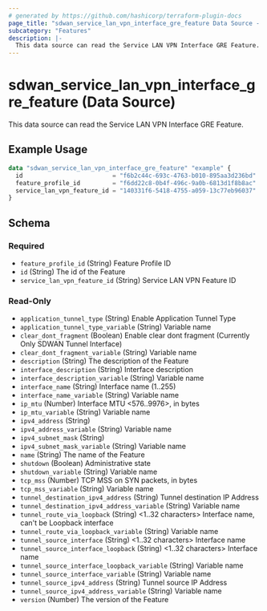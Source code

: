 ```yaml
---
# generated by https://github.com/hashicorp/terraform-plugin-docs
page_title: "sdwan_service_lan_vpn_interface_gre_feature Data Source - terraform-provider-sdwan"
subcategory: "Features"
description: |-
  This data source can read the Service LAN VPN Interface GRE Feature.
---
```


# sdwan_service_lan_vpn_interface_gre_feature (Data Source)

This data source can read the Service LAN VPN Interface GRE Feature.

## Example Usage

```terraform
data "sdwan_service_lan_vpn_interface_gre_feature" "example" {
  id                         = "f6b2c44c-693c-4763-b010-895aa3d236bd"
  feature_profile_id         = "f6dd22c8-0b4f-496c-9a0b-6813d1f8b8ac"
  service_lan_vpn_feature_id = "140331f6-5418-4755-a059-13c77eb96037"
}
```

<!-- schema generated by tfplugindocs -->
## Schema

### Required

- `feature_profile_id` (String) Feature Profile ID
- `id` (String) The id of the Feature
- `service_lan_vpn_feature_id` (String) Service LAN VPN Feature ID

### Read-Only

- `application_tunnel_type` (String) Enable Application Tunnel Type
- `application_tunnel_type_variable` (String) Variable name
- `clear_dont_fragment` (Boolean) Enable clear dont fragment (Currently Only SDWAN Tunnel Interface)
- `clear_dont_fragment_variable` (String) Variable name
- `description` (String) The description of the Feature
- `interface_description` (String) Interface description
- `interface_description_variable` (String) Variable name
- `interface_name` (String) Interface name (1..255)
- `interface_name_variable` (String) Variable name
- `ip_mtu` (Number) Interface MTU <576..9976>, in bytes
- `ip_mtu_variable` (String) Variable name
- `ipv4_address` (String)
- `ipv4_address_variable` (String) Variable name
- `ipv4_subnet_mask` (String)
- `ipv4_subnet_mask_variable` (String) Variable name
- `name` (String) The name of the Feature
- `shutdown` (Boolean) Administrative state
- `shutdown_variable` (String) Variable name
- `tcp_mss` (Number) TCP MSS on SYN packets, in bytes
- `tcp_mss_variable` (String) Variable name
- `tunnel_destination_ipv4_address` (String) Tunnel destination IP Address
- `tunnel_destination_ipv4_address_variable` (String) Variable name
- `tunnel_route_via_loopback` (String) <1..32 characters> Interface name, can't be Loopback interface
- `tunnel_route_via_loopback_variable` (String) Variable name
- `tunnel_source_interface` (String) <1..32 characters> Interface name
- `tunnel_source_interface_loopback` (String) <1..32 characters> Interface name
- `tunnel_source_interface_loopback_variable` (String) Variable name
- `tunnel_source_interface_variable` (String) Variable name
- `tunnel_source_ipv4_address` (String) Tunnel source IP Address
- `tunnel_source_ipv4_address_variable` (String) Variable name
- `version` (Number) The version of the Feature
